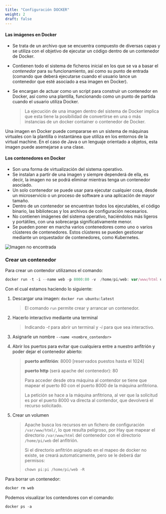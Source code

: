 ```yaml
---
title: "Configuración DOCKER"
weight: 2
draft: false
---
```


#### Las imágenes en Docker

- Se trata de un archivo que se encuentra compuesto de diversas capas y se utiliza con el objetivo de ejecutar un código dentro de un contenedor de Docker.
- Contienen todo el sistema de ficheros inicial en los que se va a basar el _contenedor_ para su funcionamiento, así como su punto de entrada (comando que deberá ejecutarse cuando el usuario lance un contenedor que esté asociado a esa imagen en Docker).
- Se encargan de actuar como un script para construir un contenedor en Docker, así como una plantilla, funcionando como un punto de partida cuando el usuario utiliza Docker.

    > La ejecución de una imagen dentro del sistema de Docker implica que esta tiene la posibilidad de convertirse en una o más instancias de un docker container o contenedor de Docker.

Una imagen en Docker puede compararse en un sistema de máquinas virtuales con la plantilla o instantánea que utiliza en los entornos de la virtual machine. En el caso de Java o un lenguaje orientado a objetos, esta imagen puede asemejarse a una clase.

#### Los contenedores en Docker 

- Son una forma de virtualización del sistema operativo. 
- Se instalan a partir de una imagen y siempre dependerá de ella, es decir,  la imagen no se podrá eliminar mientras tenga un contenedor asociado.
- Un solo contenedor se puede usar para ejecutar cualquier cosa, desde un microservicio o un proceso de software a una aplicación de mayor tamaño. 
- Dentro de un contenedor se encuentran todos los ejecutables, el código binario, las bibliotecas y los archivos de configuración necesarios. 
- No contienen imágenes del sistema operativo, haciéndolos más ligeros y portátiles, con una sobrecarga significativamente menor. 
- Se pueden poner en marcha varios contenedores como uno o varios clústeres de contenedores. Estos clústeres se pueden gestionar mediante un orquestador de contenedores, como Kubernetes.

![Imagen no encontrada](/img/docker_img_cont.png "Contendores e imágenes en Docker")


### Crear un contenedor

Para crear un contendor utilizamos el comando:

``` js
docker run -t -i --name web -p 8000:80 -v  /home/pi/web: var/www/html ubuntu:latest
```

Con el cual estamos haciendo lo siguiente:

1. Descargar una imagen: `docker run ubuntu:latest`

    > El comando `run` permite crear y arrancar un contenedor.

2. Hacerlo interactivo mediante una terminal 

    > Indicando _-t_ para abrir un terminal y _-i_ para que sea interactivo.

3. Asignarle un nombre `--name <nombre_contendor>`

4. Abrir los puertos para evitar que cualquiera entre a nuestro anfitrión y poder dejar el contenedor abierto:
  
    > **puerto anfitrión**: 8000 [reservados puestos hasta el 1024] 
    > 
    > **puerto http** (será apache del contenedor): 80
    > 
    > Para acceder desde otra máquina al contendor se tiene que mapear el puerto 80 con el puerto 8000 de la máquina anfitriona.
    > 
    > La petición se hace a la máquina anfitriona, al ver que la solicitud es por el puerto 8000 va directa al contendor, que devolverá el recurso solicitado.

5. Crear un volumen

    > Apache busca los recursos en un fichero de configuración `/var/www/html/`, lo que resulta peligroso, por 
    > Hay que mapear el directorio `/var/www/html` del contenedor con el directorio `/home/pi/web` del anfitrión.
    > 
    > Si el directorio anfitrión asignado en el mapeo de docker no existe, se creará automaticamente, pero se le deberá dar permisos:
    > 
    > ``` js
    > chown pi:pi /home/pi/web -R
    > 
    > ```



Para borrar un contenedor:

``` js
docker rm web
```

Podemos visualizar los contendores con el comando:

``` js
docker ps -a
```



